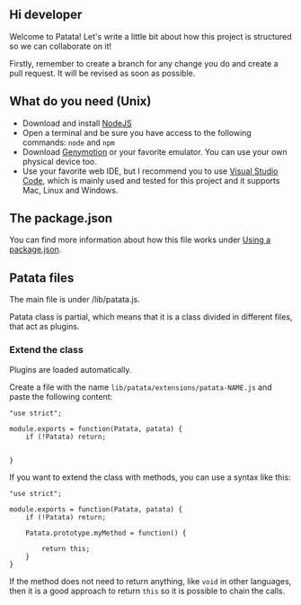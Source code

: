 ## Hi developer

Welcome to Patata! Let's write a little bit about how this project is structured so we can collaborate on it!

Firstly, remember to create a branch for any change you do and create a pull request. It will be revised as soon as possible.

## What do you need (Unix)

- Download and install [NodeJS](https://nodejs.org/en/download/)
- Open a terminal and be sure you have access to the following commands: <code>node</code> and <code>npm</code>
- Download [Genymotion](https://www.genymotion.com/) or your favorite emulator. You can use your own physical device too.
- Use your favorite web IDE, but I recommend you to use [Visual Studio Code](https://code.visualstudio.com/#alt-downloads), which is mainly used and tested for this project and it supports Mac, Linux and Windows.

## The package.json

You can find more information about how this file works under [Using a package.json](https://docs.npmjs.com/getting-started/using-a-package.json).

## Patata files

The main file is under /lib/patata.js.

Patata class is partial, which means that it is a class divided in different files, that act as plugins.

### Extend the class

Plugins are loaded automatically.

Create a file with the name <code>lib/patata/extensions/patata-NAME.js</code> and paste the following content:

```
"use strict";

module.exports = function(Patata, patata) {
    if (!Patata) return;
             

}
```

If you want to extend the class with methods, you can use a syntax like this:

```
"use strict";

module.exports = function(Patata, patata) {
    if (!Patata) return;
             
    Patata.prototype.myMethod = function() {
    
        return this;   
    }
}
```

If the method does not need to return anything, like <code>void</code> in other languages, then it is a good approach to return <code>this</code> so it is possible to chain the calls.

